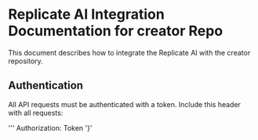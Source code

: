 # Replicate AI Integration Documentation for creator Repo

This document describes how to integrate the Replicate AI with the creator repository.

## Authentication
All API requests must be authenticated with a token. Include this header with all requests:

'''
Authorization: Token <paste-your-token-here>
'}'